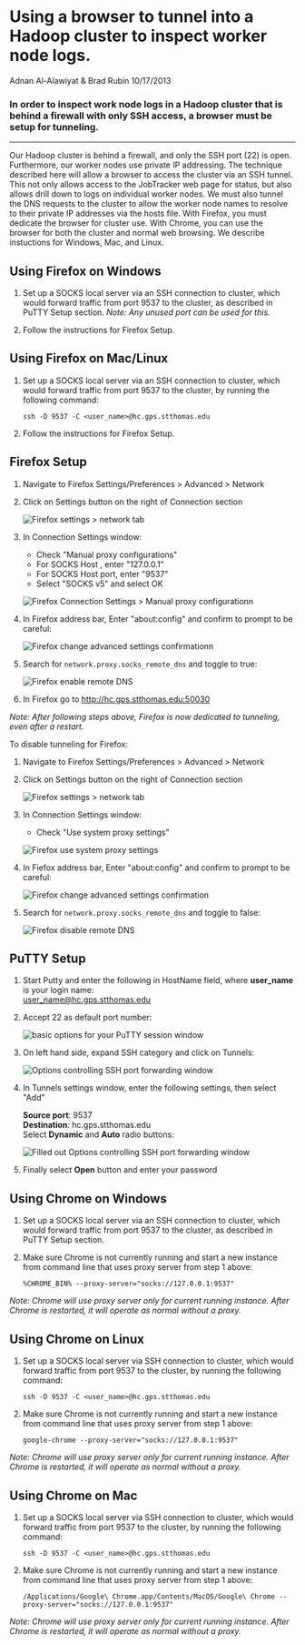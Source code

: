 # Using a browser to tunnel into a Hadoop cluster to inspect worker node logs.

Adnan Al-Alawiyat & Brad Rubin 10/17/2013

### In order to inspect work node logs in a Hadoop cluster that is behind a firewall with only SSH access, a browser must be setup for tunneling.
---
Our Hadoop cluster is behind a firewall, and only the SSH port (22) is open.  Furthermore, our worker nodes use private IP addressing.  The technique described here will allow a browser to access the cluster via an SSH tunnel.  This not only allows access to the JobTracker web page for status, but also allows drill down to logs on individual worker nodes.  We must also tunnel the DNS requests to the cluster to allow the worker node names to resolve to their private IP addresses via the hosts file.  With Firefox, you must dedicate the browser for cluster use.  With Chrome, you can use the browser for both the cluster and normal web browsing.  We describe instuctions for Windows, Mac, and Linux.

## Using Firefox on Windows

1. Set up a SOCKS local server via an SSH connection to cluster, which would forward traffic from port 9537 to the cluster, as described in PuTTY Setup section.  *Note: Any unused port can be used for this.*

2. Follow the instructions for Firefox Setup.


## Using Firefox on Mac/Linux

1. Set up a SOCKS local server via an SSH connection to cluster, which would forward traffic from port 9537 to the cluster, by running the following command:

    ``
    ssh -D 9537 -C <user_name>@hc.gps.stthomas.edu
    ``

2. 	Follow the instructions for Firefox Setup.	
	

## Firefox Setup

1. Navigate to Firefox Settings/Preferences > Advanced > Network
2. Click on Settings button on the right of Connection section  

	![Firefox settings > network tab][1]

3. In Connection Settings window:
    - Check "Manual proxy configurations"
    - For SOCKS Host , enter "127.0.0.1"
    - For SOCKS Host port, enter "9537"
    - Select "SOCKS v5" and select OK  
    
	![Firefox Connection Settings > Manual proxy configurationn][2]

4. In Firefox address bar, Enter "about:config" and confirm to prompt to be careful:  

	![Firefox change advanced settings confirmationn][3]  
	
5. Search for ``network.proxy.socks_remote_dns`` and toggle to true:  

	![Firefox enable remote DNS][4]

6. In Firefox go to http://hc.gps.stthomas.edu:50030  

*Note: After following steps above, Firefox is now dedicated to tunneling, even after a restart.*
 
To disable tunneling for Firefox:  

1. Navigate to Firefox Settings/Preferences > Advanced > Network
2. Click on Settings button on the right of Connection section 
 
	![Firefox settings > network tab][1]

3. In Connection Settings window:
    - Check "Use system proxy settings"  
    
	![Firefox use system proxy settings ][5]

4. In Fiefox address bar, Enter "about:config" and confirm to prompt to be careful:  

	![Firefox change advanced settings confirmation][3]

5. Search for ``network.proxy.socks_remote_dns`` and toggle to false:  

	![Firefox disable remote DNS][6]




## PuTTY Setup

1. Start Putty and enter the following in HostName field, where **user_name** is your login name:  
 user_name@hc.gps.stthomas.edu
2. Accept 22 as default port number:  

	![basic options for your PuTTY session window][7]  

3. On left hand side, expand SSH category and click on Tunnels:  

	![Options controlling SSH port forwarding window][8]
4. In Tunnels settings window, enter the following settings, then select "Add"  

	**Source port**: 9537  
	**Destination**: hc.gps.stthomas.edu  
	Select **Dynamic** and **Auto** radio buttons:  

	![Filled out Options controlling SSH port forwarding window][9]
	
5. Finally select **Open** button and enter your password


## Using Chrome on Windows

1. Set up a SOCKS local server via an SSH connection to cluster, which would forward traffic from port 9537 to the cluster, as described in PuTTY Setup section.

2.  Make sure Chrome is not currently running and start a new instance from command line that uses proxy server from step 1 above:

    ``
    %CHROME_BIN% --proxy-server="socks://127.0.0.1:9537"
    ``   
    
*Note: Chrome will use proxy server only for current running instance. After Chrome is restarted, it will operate as normal without a proxy.*


## Using Chrome on Linux

1. Set up a SOCKS local server via SSH connection to cluster, which would forward traffic from port 9537 to the cluster, by running the following command:

    ``
    ssh -D 9537 -C <user_name>@hc.gps.stthomas.edu
    ``

2.  Make sure Chrome is not currently running and start a new instance from command line that uses proxy server from step 1 above:

    ``
    google-chrome --proxy-server="socks://127.0.0.1:9537"
    ``   
    
*Note: Chrome will use proxy server only for current running instance. After Chrome is restarted, it will operate as normal without a proxy.*
    
## Using Chrome on Mac

1. Set up a SOCKS local server via SSH connection to cluster, which would forward traffic from port 9537 to the cluster, by running the following command:

    ``
    ssh -D 9537 -C <user_name>@hc.gps.stthomas.edu
    ``

2. Make sure Chrome is not currently running and start a new instance from command line that uses proxy server from step 1 above:

    ``
    /Applications/Google\ Chrome.app/Contents/MacOS/Google\ Chrome --proxy-server="socks://127.0.0.1:9537"
    ``   
    
*Note: Chrome will use proxy server only for current running instance. After Chrome is restarted, it will operate as normal  without a proxy.*

  [1]: images/firefox_advanced_network_settings.png
  [2]: images/firefox_manual_proxy_configuration.png
  [3]: images/firefox_be_careful_warning.png
  [4]: images/firefox_enable_remote_dns.png
  [5]: images/firefox_use_system_proxy_settings.png
  [6]: images/firefox_disable_remote_dns.png
  [7]: images/PuTTYHostAndPort.png
  [8]: images/PuTTY_SSH_Tunnels.png
  [9]: images/FilledOptionsControllingSSHPortForwarding.png